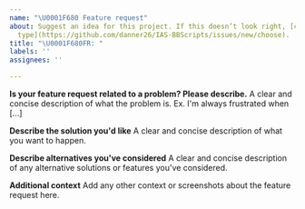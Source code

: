 ```yaml
---
name: "\U0001F680 Feature request"
about: Suggest an idea for this project. If this doesn’t look right, [choose a different
  type](https://github.com/danner26/IAS-BBScripts/issues/new/choose).
title: "\U0001F680FR: "
labels: ''
assignees: ''

---
```


<!--
Thank you for suggesting an idea to make BunnyScripts better.

Please fill in as much of the template below as you're able.
-->

**Is your feature request related to a problem? Please describe.**
A clear and concise description of what the problem is. Ex. I'm always frustrated when [...]

**Describe the solution you'd like**
A clear and concise description of what you want to happen.

**Describe alternatives you've considered**
A clear and concise description of any alternative solutions or features you've considered.

**Additional context**
Add any other context or screenshots about the feature request here.
